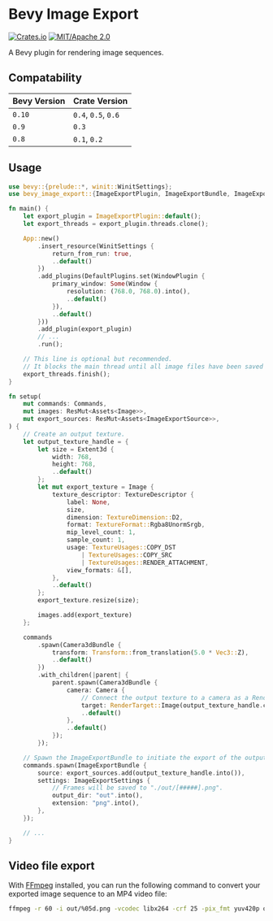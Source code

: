 # Bevy Image Export

[![Crates.io](https://img.shields.io/crates/v/bevy_image_export.svg)](https://crates.io/crates/bevy_image_export)
[![MIT/Apache 2.0](https://img.shields.io/badge/license-MIT%2FApache-blue.svg)](https://github.com/paulkre/bevy_image_export/blob/main/LICENSE)

A Bevy plugin for rendering image sequences.

## Compatability

| Bevy Version | Crate Version       |
| ------------ | ------------------- |
| `0.10`       | `0.4`, `0.5`, `0.6` |
| `0.9`        | `0.3`               |
| `0.8`        | `0.1`, `0.2`        |

## Usage

```rust
use bevy::{prelude::*, winit::WinitSettings};
use bevy_image_export::{ImageExportPlugin, ImageExportBundle, ImageExportSource};

fn main() {
    let export_plugin = ImageExportPlugin::default();
    let export_threads = export_plugin.threads.clone();

    App::new()
        .insert_resource(WinitSettings {
            return_from_run: true,
            ..default()
        })
        .add_plugins(DefaultPlugins.set(WindowPlugin {
            primary_window: Some(Window {
                resolution: (768.0, 768.0).into(),
                ..default()
            }),
            ..default()
        }))
        .add_plugin(export_plugin)
        // ...
        .run();

    // This line is optional but recommended.
    // It blocks the main thread until all image files have been saved successfully.
    export_threads.finish();
}

fn setup(
    mut commands: Commands,
    mut images: ResMut<Assets<Image>>,
    mut export_sources: ResMut<Assets<ImageExportSource>>,
) {
    // Create an output texture.
    let output_texture_handle = {
        let size = Extent3d {
            width: 768,
            height: 768,
            ..default()
        };
        let mut export_texture = Image {
            texture_descriptor: TextureDescriptor {
                label: None,
                size,
                dimension: TextureDimension::D2,
                format: TextureFormat::Rgba8UnormSrgb,
                mip_level_count: 1,
                sample_count: 1,
                usage: TextureUsages::COPY_DST
                    | TextureUsages::COPY_SRC
                    | TextureUsages::RENDER_ATTACHMENT,
                view_formats: &[],
            },
            ..default()
        };
        export_texture.resize(size);

        images.add(export_texture)
    };

    commands
        .spawn(Camera3dBundle {
            transform: Transform::from_translation(5.0 * Vec3::Z),
            ..default()
        })
        .with_children(|parent| {
            parent.spawn(Camera3dBundle {
                camera: Camera {
                    // Connect the output texture to a camera as a RenderTarget.
                    target: RenderTarget::Image(output_texture_handle.clone()),
                    ..default()
                },
                ..default()
            });
        });

    // Spawn the ImageExportBundle to initiate the export of the output texture.
    commands.spawn(ImageExportBundle {
        source: export_sources.add(output_texture_handle.into()),
        settings: ImageExportSettings {
            // Frames will be saved to "./out/[#####].png".
            output_dir: "out".into(),
            extension: "png".into(),
        },
    });

    // ...
}
```

## Video file export

With [FFmpeg](https://ffmpeg.org) installed, you can run the following command to convert your exported image sequence to an MP4 video file:

```bash
ffmpeg -r 60 -i out/%05d.png -vcodec libx264 -crf 25 -pix_fmt yuv420p out.mp4
```
